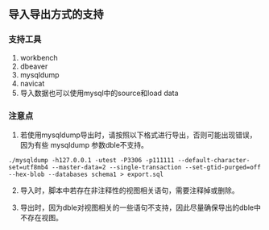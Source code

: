 ## 导入导出方式的支持

### 支持工具

1. workbench
2. dbeaver
3. mysqldump
4. navicat
5. 导入数据也可以使用mysql中的source和load data

### 注意点

1. 若使用mysqldump导出时，请按照以下格式进行导出，否则可能出现错误，因为有些 mysqldump 参数dble不支持。

```shell
./mysqldump -h127.0.0.1 -utest -P3306 -p111111 --default-character-set=utf8mb4 --master-data=2 --single-transaction --set-gtid-purged=off --hex-blob --databases schema1 > export.sql
```

2. 导入时，脚本中若存在非注释性的视图相关语句，需要注释掉或删除。

3. 导出时，因为dble对视图相关的一些语句不支持，因此尽量确保导出的dble中不存在视图。